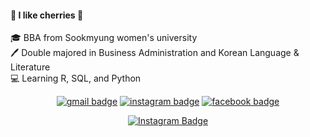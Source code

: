 #### :cherries: I like cherries :cherries:  

:mortar_board: BBA from Sookmyung women's university  
:pen: Double majored in Business Administration and Korean Language & Literature  
:computer: Learning R, SQL, and Python  

<div align = center>

[![gmail badge](https://img.shields.io/badge/gmail-d14836?style=flat-square&logo=gmail&logoColor=white&link=mailto:naeun1218@gmail.com)](mailto:naeun1218@gmail.com) [![instagram badge](https://img.shields.io/badge/instagram-e4405f?style=flat-square&logo=instagram&logoColor=white&link=https://www.instagram.com/ne_cho1)](https://www.instagram.com/ne_cho1) [![facebook badge](https://img.shields.io/badge/facebook-1877f2?style=flat-square&logo=facebook&logoColor=white&link=https://www.facebook.com/profile.php?id=100008234148863)](https://www.facebook.com/profile.php?id=100008234148863)

[![Instagram Badge](https://img.shields.io/badge/-Instagram-dd2a7b?style=flat-square&logo=instagram&logoColor=white&link=https://www.instagram.com/ne_cho1)](https://www.instagram.com/ne_cho1) 

</div>


<!--
**ne-choi/ne-choi** is a ✨ _special_ ✨ repository because its `README.md` (this file) appears on your GitHub profile.

Here are some ideas to get you started:

- 🔭 I’m currently working on ...
- 🌱 I’m currently learning ...
- 👯 I’m looking to collaborate on ...
- 🤔 I’m looking for help with ...
- 💬 Ask me about ...
- 📫 How to reach me: ...
- 😄 Pronouns: ...
- ⚡ Fun fact: ...
-->
